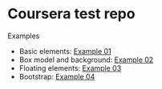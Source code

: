 # Coursera test repo

Examples

* Basic elements: [Example 01](./examples/example01.html)
* Box model and background: [Example 02](./examples/example02.html)
* Floating elements: [Example 03](./examples/example03.html)
* Bootstrap: [Example 04](./examples/example04.html)

